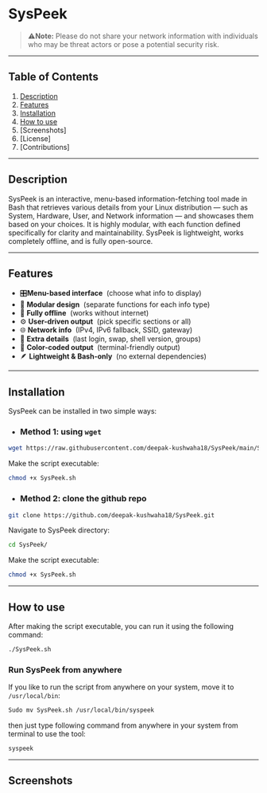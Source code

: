 # SysPeek
>⚠️**Note:** Please do not share your network information with individuals who may be threat actors or pose a potential security risk.
---
## Table of Contents
1. [Description](#description)
2. [Features](#features)
3. [Installation](#installation)
4. [How to use](#how-to-use)
5. [Screenshots]
6. [License]
7. [Contributions]
--- 

## Description
SysPeek is an interactive, menu-based information-fetching tool made in Bash that retrieves various details from your Linux distribution — such as System, Hardware, User, and Network information — and showcases them based on your choices.
It is highly modular, with each function defined specifically for clarity and maintainability. SysPeek is lightweight, works completely offline, and is fully open-source.

---
## Features
- 🎛️**Menu-based interface**&nbsp;&nbsp;(choose what info to display)
- 🧩 **Modular design**&nbsp;&nbsp;(separate functions for each info type)
- 🚫 **Fully offline**&nbsp;&nbsp;(works without internet)
- ⚙️ **User-driven output**&nbsp;&nbsp;(pick specific sections or all)
- 🌐 **Network info**&nbsp;&nbsp;(IPv4, IPv6 fallback, SSID, gateway)
- 🧠 **Extra details**&nbsp;&nbsp;(last login, swap, shell version, groups)
- 🎨 **Color-coded output**&nbsp;&nbsp;(terminal-friendly output)
- 🪶 **Lightweight & Bash-only**&nbsp;&nbsp;(no external dependencies)
---

## Installation 

SysPeek can be installed in two simple ways:
* ### Method 1: using `wget`
```bash
wget https://raw.githubusercontent.com/deepak-kushwaha18/SysPeek/main/SysPeek.sh
```
Make the script executable:
```bash
chmod +x SysPeek.sh
```
* ### Method 2: clone the github repo
```bash
git clone https://github.com/deepak-kushwaha18/SysPeek.git
```
Navigate to SysPeek directory:
```bash
cd SysPeek/
```
Make the script executable:
```bash
chmod +x SysPeek.sh
```
---

##  How to use
After making the script executable, you can run it using the following command:
```bash
./SysPeek.sh
```
### Run SysPeek from anywhere
If you like to run the script from anywhere on your system, move it to `/usr/local/bin`:
```bash
Sudo mv SysPeek.sh /usr/local/bin/syspeek
```
then just type following command from anywhere in your system from terminal to use the tool:
```bash
syspeek
```
---

## Screenshots
